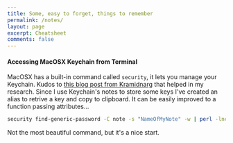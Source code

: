 ```yaml
---
title: Some, easy to forget, things to remember
permalink: /notes/
layout: page
excerpt: Cheatsheet
comments: false
---
```


#### Accessing MacOSX Keychain from Terminal

MacOSX has a built-in command called `security`, it lets you manage your Keychain.
Kudos to [this blog post from Kramidnarg](http://kramidnarg.com/exploring-secure-notes-in-the-mac-os-x-keychain.html) that helped in my research.
Since I use Keychain's notes to store some keys I've created an alias to retrive a key and copy to clipboard. It can be easily improved to a function passing attributes...

```bash
security find-generic-password -C note -s "NameOfMyNote" -w | perl -lne 'print pack "H*", $_' | awk -F "[><]" '/string/{print $3}'| pbcopy
```
Not the most beautiful command, but it's a nice start.
